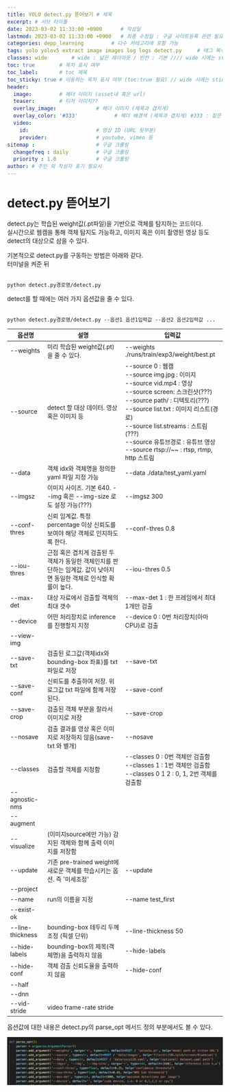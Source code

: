 ```yaml
---
title: YOLO detect.py 뜯어보기 # 제목
excerpt: # 서브 타이틀
date: 2023-03-02 11:33:00 +0900      # 작성일
lastmod: 2023-03-02 11:33:00 +0900   # 최종 수정일 : 구글 사이트등록 관련 필요
categories: depp_learning         # 다수 카테고리에 포함 가능
tags: yolo yolov5 extract image images log logs detect.py     # 태그 복수개 가능
classes: wide        # wide : 넓은 레이아웃 / 빈칸 : 기본 //// wide 시에는 sticky toc 불가
toc: true        # 목차 표시 여부
toc_label:       # toc 제목
toc_sticky: true # 이동하는 목차 표시 여부 (toc:true 필요) // wide 시에는 sticky toc 불가
header: 
  image:         # 헤더 이미지 (asset내 혹은 url)
  teaser:        # 티저 이미지??
  overlay_image:             # 헤더 이미지 (제목과 겹치게)
  overlay_color: '#333'            # 헤더 배경색 (제목과 겹치게) #333 : 짙은 회색
  video:
    id:                      # 영상 ID (URL 뒷부분)
    provider:                # youtube, vimeo 등
sitemap :                    # 구글 크롤링
  changefreq : daily         # 구글 크롤링
  priority : 1.0             # 구글 크롤링
author: # 주인 외 작성자 표기 필요시
---
```

<!--postNo: 20230302_003-->

# detect.py 뜯어보기  

detect.py는 학습된 weight값(.pt파일)을 기반으로 객체를 탐지하는 코드이다.  
실시간으로 웹캠을 통해 객체 탐지도 가능하고, 이미지 혹은 이미 촬영된 영상 등도 detect의 대상으로 삼을 수 있다.  
  
기본적으로 detect.py를 구동하는 방법은 아래와 같다.  
터미널을 켜준 뒤  

```terminal

python detect.py경로명/detect.py

```

detect를 할 때에는 여러 가지 옵션값을 줄 수 있다.  

```terminal

python detect.py경로명/detect.py --옵션1 옵션1입력값 --옵션2 옵션2입력값 ...

```

|옵션명|설명|입력값|
|---|---|---|
|--weights|미리 학습된 weight값(.pt)을 줄 수 있다.|--weights ./runs/train/exp3/weight/best.pt|
|--source|detect 할 대상 데이터. 영상 혹은 이미지 등|--source 0 : 웹캠 <br>--source img.jpg : 이미지<br>--source vid.mp4 : 영상<br>--source screen: 스크린샷(???)<br>--source path/ : 디텍토리(???)<br>--source list.txt : 이미지 리스트(경로)<br>--source list.streams : 스트림(???)<br>--source 유튜브경로 : 유튜브 영상<br>--source rtsp://~~ : rtsp, rtmp, http 스트림|
|--data|객체 idx와 객체명을 정의한 yaml 파일 지정 가능|--data ./data/test_yaml.yaml|
|--imgsz|이미지 사이즈. 기본 640. --img 혹은 --img-size 로도 설정 가능(???)|--imgsz 300|
|--conf-thres|신뢰 임계값. 특정 percentage 이상 신뢰도를 보여야 해당 객체로 인지하도록 한다.|--conf-thres 0.8|
|--iou-thres|근접 혹은 겹치게 검출된 두 객체가 동일한 객체인지를 판단하는 임계값. 값이 낮아지면 동일한 객체로 인식할 확률이 높다.|--iou-thres 0.5|
|--max-det|대상 자료에서 검출할 객체의 최대 갯수|--max-det 1 : 한 프레임에서 최대 1개만 검출|
|--device|어떤 처리장치로 inference를 진행할지 지정|--device 0 : 0번 처리장치(아마 CPU)로 검출|
|--view-img|||
|--save-txt|검출된 로그값(객체idx와 bounding-box 좌표)를 txt 파일로 저장|--save-txt|
|--save-conf|신뢰도를 추출하여 저장. 위 로그값 txt 파일에 함께 저장된다.|--save-conf|
|--save-crop|검출된 객체 부분을 잘라서 이미지로 저장|--save-crop|
|--nosave|검출 결과를 영상 혹은 이미지로 저장하지 않음(save-txt 와 별개)|--nosave|
|--classes|검출할 객체를 지정함|--classes 0 : 0번 객체만 검출함<br>--classes 1 : 1번 객체만 검출함<br>--classes 0 1 2 : 0, 1, 2번 객체를 검출함|
|--agnostic-nms|||
|--augment|||
|--visualize|(이미지source에만 가능) 감지된 객체와 함께 출력 이미지를 저장함||
|--update|기존 pre-trained weight에 새로운 객체를 학습시키는 옵션. 즉 '미세조정'|--update|
|--project|||
|--name|run의 이름을 지정|--name test_first|
|--exist-ok|||
|--line-thickness|bounding-box 테두리 두께 조정 (픽셀 단위)|--line-thickness 50|
|--hide-labels|bounding-box의 제목(객체명)을 출력하지 않음|--hide-labels|
|--hide-conf|객체 검출 신뢰도율을 출력하지 않음|--hide-conf|
|--half|||
|--dnn|||
|--vid-stride|video frame-rate stride||

옵션값에 대한 내용은 detect.py의 parse_opt 메서드 정의 부분에서도 볼 수 있다.  

![](/assets/images/20230302_003_001.png)
